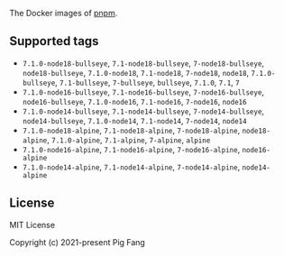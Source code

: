 The Docker images of [pnpm](https://pnpm.io).

## Supported tags

- `7.1.0-node18-bullseye`, `7.1-node18-bullseye`, `7-node18-bullseye`, `node18-bullseye`, `7.1.0-node18`, `7.1-node18`, `7-node18`, `node18`, `7.1.0-bullseye`, `7.1-bullseye`, `7-bullseye`, `bullseye`, `7.1.0`, `7.1`, `7`
- `7.1.0-node16-bullseye`, `7.1-node16-bullseye`, `7-node16-bullseye`, `node16-bullseye`, `7.1.0-node16`, `7.1-node16`, `7-node16`, `node16`
- `7.1.0-node14-bullseye`, `7.1-node14-bullseye`, `7-node14-bullseye`, `node14-bullseye`, `7.1.0-node14`, `7.1-node14`, `7-node14`, `node14`
- `7.1.0-node18-alpine`, `7.1-node18-alpine`, `7-node18-alpine`, `node18-alpine`, `7.1.0-alpine`, `7.1-alpine`, `7-alpine`, `alpine`
- `7.1.0-node16-alpine`, `7.1-node16-alpine`, `7-node16-alpine`, `node16-alpine`
- `7.1.0-node14-alpine`, `7.1-node14-alpine`, `7-node14-alpine`, `node14-alpine`

## License

MIT License

Copyright (c) 2021-present Pig Fang
